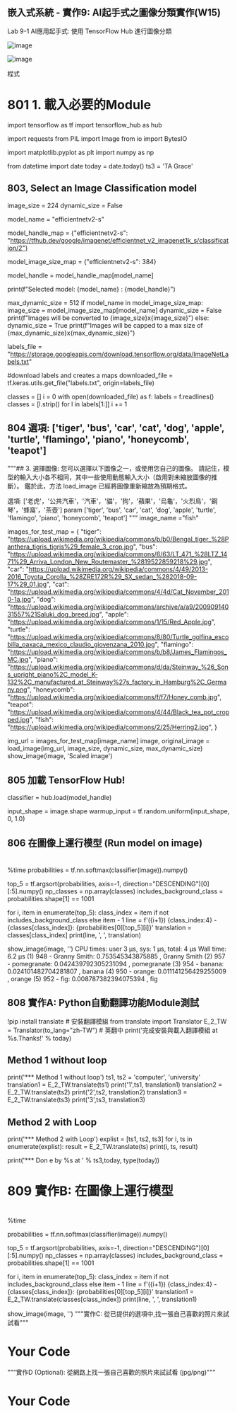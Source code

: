 ##  嵌入式系統 - 實作9: AI起手式之圖像分類實作(W15)
Lab 9-1 AI應用起手式: 使用 TensorFlow Hub 進行圖像分類

![image](https://user-images.githubusercontent.com/89329457/143729033-ba04f508-6c09-4f57-8d12-658f260f115b.png)

![image](https://user-images.githubusercontent.com/89329457/143729315-c3771a26-3c04-4775-8b81-06526100078f.png)


程式

# 801 1. 載入必要的Module
import tensorflow as tf
import tensorflow_hub as hub

import requests
from PIL import Image
from io import BytesIO

import matplotlib.pyplot as plt
import numpy as np

from datetime import date
today = date.today()
ts3 = 'TA Grace'

## 803, Select an Image Classification model

image_size = 224
dynamic_size = False

model_name = "efficientnetv2-s" 

model_handle_map = {"efficientnetv2-s": "https://tfhub.dev/google/imagenet/efficientnet_v2_imagenet1k_s/classification/2"}

model_image_size_map = {"efficientnetv2-s": 384}

model_handle = model_handle_map[model_name]

print(f"Selected model: {model_name} : {model_handle}")

max_dynamic_size = 512
if model_name in model_image_size_map:
  image_size = model_image_size_map[model_name]
  dynamic_size = False
  print(f"Images will be converted to {image_size}x{image_size}")
else:
  dynamic_size = True
  print(f"Images will be capped to a max size of {max_dynamic_size}x{max_dynamic_size}")

labels_file = "https://storage.googleapis.com/download.tensorflow.org/data/ImageNetLabels.txt"

#download labels and creates a maps
downloaded_file = tf.keras.utils.get_file("labels.txt", origin=labels_file)

classes = []
i = 0
with open(downloaded_file) as f:
  labels = f.readlines()
  classes = [l.strip() for l in labels[1:]]
  i += 1
## 804 選項: ['tiger', 'bus', 'car', 'cat', 'dog', 'apple', 'turtle', 'flamingo', 'piano', 'honeycomb', 'teapot']
"""## 3. 選擇圖像: 您可以選擇以下圖像之一，或使用您自己的圖像。 請記住，模型的輸入大小各不相同，其中一些使用動態輸入大小（啟用對未縮放圖像的推斷）。 鑑於此，方法 load_image 已經將圖像重新縮放為預期格式。

選項: ['老虎'，'公共汽車'，'汽車'，'貓'，'狗'，'蘋果'，'烏龜'，'火烈鳥'，'鋼琴'，'蜂窩'，'茶壺']
param ['tiger', 'bus', 'car', 'cat', 'dog', 'apple', 'turtle', 'flamingo', 'piano', 'honeycomb', 'teapot']
"""
image_name ="fish"

images_for_test_map = {
    "tiger": "https://upload.wikimedia.org/wikipedia/commons/b/b0/Bengal_tiger_%28Panthera_tigris_tigris%29_female_3_crop.jpg",
    "bus": "https://upload.wikimedia.org/wikipedia/commons/6/63/LT_471_%28LTZ_1471%29_Arriva_London_New_Routemaster_%2819522859218%29.jpg",
    "car": "https://upload.wikimedia.org/wikipedia/commons/4/49/2013-2016_Toyota_Corolla_%28ZRE172R%29_SX_sedan_%282018-09-17%29_01.jpg",
    "cat": "https://upload.wikimedia.org/wikipedia/commons/4/4d/Cat_November_2010-1a.jpg",
    "dog": "https://upload.wikimedia.org/wikipedia/commons/archive/a/a9/20090914031557%21Saluki_dog_breed.jpg",
    "apple": "https://upload.wikimedia.org/wikipedia/commons/1/15/Red_Apple.jpg",
    "turtle": "https://upload.wikimedia.org/wikipedia/commons/8/80/Turtle_golfina_escobilla_oaxaca_mexico_claudio_giovenzana_2010.jpg",
    "flamingo": "https://upload.wikimedia.org/wikipedia/commons/b/b8/James_Flamingos_MC.jpg",
    "piano": "https://upload.wikimedia.org/wikipedia/commons/d/da/Steinway_%26_Sons_upright_piano%2C_model_K-132%2C_manufactured_at_Steinway%27s_factory_in_Hamburg%2C_Germany.png",
    "honeycomb": "https://upload.wikimedia.org/wikipedia/commons/f/f7/Honey_comb.jpg",
    "teapot": "https://upload.wikimedia.org/wikipedia/commons/4/44/Black_tea_pot_cropped.jpg",
    "fish": "https://upload.wikimedia.org/wikipedia/commons/2/25/Herring2.jpg",
}

img_url = images_for_test_map[image_name]
image, original_image = load_image(img_url, image_size, dynamic_size, max_dynamic_size)
show_image(image, 'Scaled image')
## 805 加載 TensorFlow Hub!
classifier = hub.load(model_handle)

input_shape = image.shape
warmup_input = tf.random.uniform(input_shape, 0, 1.0)
## 806 在圖像上運行模型 (Run model on image)
# 
%time 
probabilities = tf.nn.softmax(classifier(image)).numpy()

top_5 = tf.argsort(probabilities, axis=-1, direction="DESCENDING")[0][:5].numpy()
np_classes = np.array(classes)
includes_background_class = probabilities.shape[1] == 1001

for i, item in enumerate(top_5):
  class_index = item if not includes_background_class else item - 1
  line = f'({i+1}) {class_index:4} - {classes[class_index]}: {probabilities[0][top_5][i]}'
  translation = classes[class_index]
  print(line, ', ', translation)

show_image(image, '')
CPU times: user 3 µs, sys: 1 µs, total: 4 µs
Wall time: 6.2 µs
(1)  948 - Granny Smith: 0.753545343875885 ,  Granny Smith
(2)  957 - pomegranate: 0.042439792305231094 ,  pomegranate
(3)  954 - banana: 0.024101482704281807 ,  banana
(4)  950 - orange: 0.011141256429255009 ,  orange
(5)  952 - fig: 0.008787382394075394 ,  fig

## 808 實作A:  Python自動翻譯功能Module測試
!pip install translate # 安裝翻譯模組
from translate import Translator
E_2_TW = Translator(to_lang="zh-TW") # 英翻中
print('完成安裝與載入翻譯模組 at %s.Thanks!' % today)

## Method 1 without loop
print('*** Method 1 without loop')
ts1, ts2 = 'computer', 'university'
translation1 = E_2_TW.translate(ts1)
print('1',ts1, translation1)
translation2 = E_2_TW.translate(ts2)
print('2',ts2, translation2)
translation3 = E_2_TW.translate(ts3) 
print('3',ts3, translation3)

## Method 2 with Loop
print('*** Method 2 with Loop')
explist = [ts1, ts2, ts3]
for i, ts in enumerate(explist):
  result = E_2_TW.translate(ts)
  print(i, ts, result)

print('*** Don
e by %s at ' % ts3,today, type(today))
# 809 實作B: 在圖像上運行模型
# 
%time 

probabilities = tf.nn.softmax(classifier(image)).numpy()

top_5 = tf.argsort(probabilities, axis=-1, direction="DESCENDING")[0][:5].numpy()
np_classes = np.array(classes)
includes_background_class = probabilities.shape[1] == 1001

for i, item in enumerate(top_5):
  class_index = item if not includes_background_class else item - 1
  line = f'({i+1}) {class_index:4} - {classes[class_index]}: {probabilities[0][top_5][i]}'
  translation1 = E_2_TW.translate(classes[class_index])
  print(line, ', ', translation1)

show_image(image, '')
"""實作C: 從已提供的選項中,找一張自己喜歡的照片來試試看"""

# Your Code

"""實作D (Optional): 從網路上找一張自己喜歡的照片來試試看 (jpg/png)"""

# Your Code
